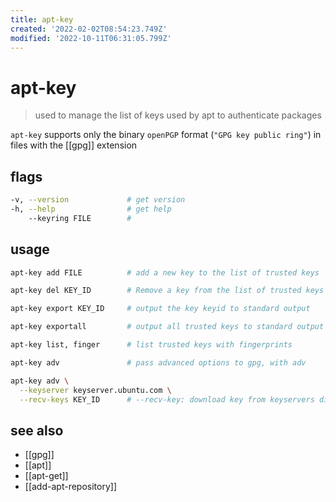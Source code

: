 ```yaml
---
title: apt-key
created: '2022-02-02T08:54:23.749Z'
modified: '2022-10-11T06:31:05.799Z'
---
```


# apt-key

> used to manage the list of keys used by apt to authenticate packages

`apt-key` supports only the binary `openPGP` format (`"GPG key public ring"`) in files with the [[gpg]] extension

## flags

```sh
-v, --version             # get version
-h, --help                # get help
    --keyring FILE        #
```

## usage

```sh
apt-key add FILE          # add a new key to the list of trusted keys

apt-key del KEY_ID        # Remove a key from the list of trusted keys

apt-key export KEY_ID     # output the key keyid to standard output

apt-key exportall         # output all trusted keys to standard output

apt-key list, finger      # list trusted keys with fingerprints

apt-key adv               # pass advanced options to gpg, with adv 

apt-key adv \
  --keyserver keyserver.ubuntu.com \
  --recv-keys KEY_ID      # --recv-key: download key from keyservers directly into the trusted set of keys
```

## see also

- [[gpg]]
- [[apt]]
- [[apt-get]]
- [[add-apt-repository]]
